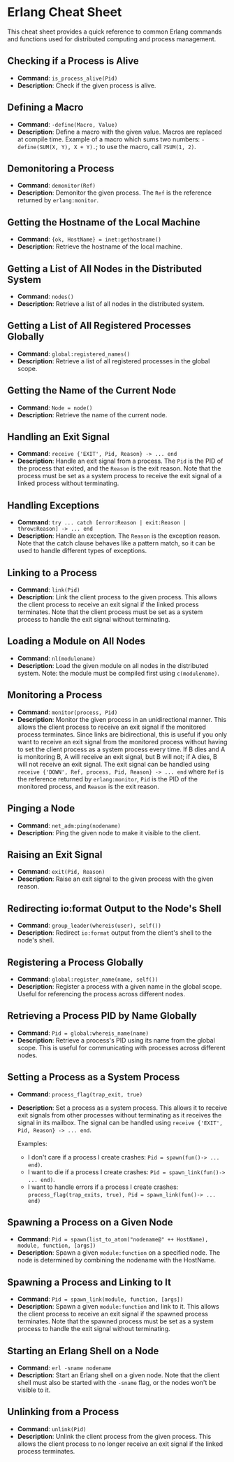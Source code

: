# Erlang Cheat Sheet

This cheat sheet provides a quick reference to common Erlang commands and functions used for distributed computing and process management.

## Checking if a Process is Alive

- **Command**: `is_process_alive(Pid)`
- **Description**: Check if the given process is alive.

## Defining a Macro

- **Command**: `-define(Macro, Value)`
- **Description**: Define a macro with the given value. Macros are replaced at compile time. Example of a macro which sums two numbers: `-define(SUM(X, Y), X + Y).`; to use the macro, call `?SUM(1, 2)`.

## Demonitoring a Process

- **Command**: `demonitor(Ref)`
- **Description**: Demonitor the given process. The `Ref` is the reference returned by `erlang:monitor`.

## Getting the Hostname of the Local Machine

- **Command**: `{ok, HostName} = inet:gethostname()`
- **Description**: Retrieve the hostname of the local machine.

## Getting a List of All Nodes in the Distributed System

- **Command**: `nodes()`
- **Description**: Retrieve a list of all nodes in the distributed system.

## Getting a List of All Registered Processes Globally

- **Command**: `global:registered_names()`
- **Description**: Retrieve a list of all registered processes in the global scope.

## Getting the Name of the Current Node

- **Command**: `Node = node()`
- **Description**: Retrieve the name of the current node.

## Handling an Exit Signal

- **Command**: `receive {'EXIT', Pid, Reason} -> ... end`
- **Description**: Handle an exit signal from a process. The `Pid` is the PID of the process that exited, and the `Reason` is the exit reason. Note that the process must be set as a system process to receive the exit signal of a linked process without terminating.

## Handling Exceptions

- **Command**: `try ... catch [error:Reason | exit:Reason | throw:Reason] -> ... end`
- **Description**: Handle an exception. The `Reason` is the exception reason. Note that the catch clause behaves like a pattern match, so it can be used to handle different types of exceptions.

## Linking to a Process

- **Command**: `link(Pid)`
- **Description**: Link the client process to the given process. This allows the client process to receive an exit signal if the linked process terminates. Note that the client process must be set as a system process to handle the exit signal without terminating.

## Loading a Module on All Nodes

- **Command**: `nl(modulename)`
- **Description**: Load the given module on all nodes in the distributed system. Note: the module must be compiled first using `c(modulename)`.

## Monitoring a Process

- **Command**: `monitor(process, Pid)`
- **Description**: Monitor the given process in an unidirectional manner. This allows the client process to receive an exit signal if the monitored process terminates. Since links are bidirectional, this is useful if you only want to receive an exit signal from the monitored process without having to set the client process as a system process every time. If B dies and A is monitoring B, A will receive an exit signal, but B will not; if A dies, B will not receive an exit signal. The exit signal can be handled using `receive {'DOWN', Ref, process, Pid, Reason} -> ... end` where `Ref` is the reference returned by `erlang:monitor`, `Pid` is the PID of the monitored process, and `Reason` is the exit reason.

## Pinging a Node

- **Command**: `net_adm:ping(nodename)`
- **Description**: Ping the given node to make it visible to the client.

## Raising an Exit Signal

- **Command**: `exit(Pid, Reason)`
- **Description**: Raise an exit signal to the given process with the given reason.

## Redirecting io:format Output to the Node's Shell

- **Command**: `group_leader(whereis(user), self())`
- **Description**: Redirect `io:format` output from the client's shell to the node's shell.

## Registering a Process Globally

- **Command**: `global:register_name(name, self())`
- **Description**: Register a process with a given name in the global scope. Useful for referencing the process across different nodes.

## Retrieving a Process PID by Name Globally

- **Command**: `Pid = global:whereis_name(name)`
- **Description**: Retrieve a process's PID using its name from the global scope. This is useful for communicating with processes across different nodes.

## Setting a Process as a System Process

- **Command**: `process_flag(trap_exit, true)`
- **Description**: Set a process as a system process. This allows it to receive exit signals from other processes without terminating as it receives the signal in its mailbox. The signal can be handled using `receive {'EXIT', Pid, Reason} -> ... end`.

    Examples:

  - I don't care if a process I create crashes: `Pid = spawn(fun()-> ... end)`.
  - I want to die if a process I create crashes: `Pid = spawn_link(fun()-> ... end)`.
  - I want to handle errors if a process I create crashes:
  `process_flag(trap_exits, true), Pid = spawn_link(fun()-> ... end)`

## Spawning a Process on a Given Node

- **Command**: `Pid = spawn(list_to_atom("nodename@" ++ HostName), module, function, [args])`
- **Description**: Spawn a given `module:function` on a specified node. The node is determined by combining the nodename with the HostName.

## Spawning a Process and Linking to It

- **Command**: `Pid = spawn_link(module, function, [args])`
- **Description**: Spawn a given `module:function` and link to it. This allows the client process to receive an exit signal if the spawned process terminates. Note that the spawned process must be set as a system process to handle the exit signal without terminating.

## Starting an Erlang Shell on a Node

- **Command**: `erl -sname nodename`
- **Description**: Start an Erlang shell on a given node. Note that the client shell must also be started with the `-sname` flag, or the nodes won't be visible to it.

## Unlinking from a Process

- **Command**: `unlink(Pid)`
- **Description**: Unlink the client process from the given process. This allows the client process to no longer receive an exit signal if the linked process terminates.
